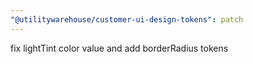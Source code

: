 ```yaml
---
"@utilitywarehouse/customer-ui-design-tokens": patch
---
```


fix lightTint color value and add borderRadius tokens
